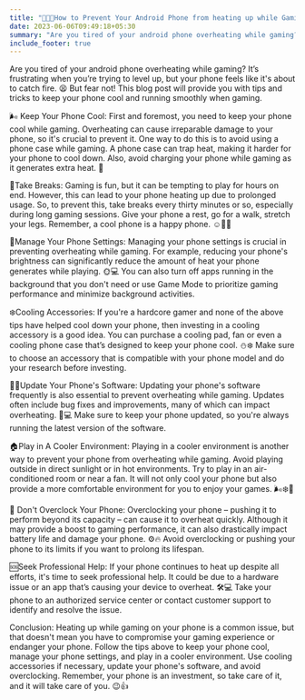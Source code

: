 ```yaml
---
title: "📱😓🔥How to Prevent Your Android Phone from heating up while Gaming 🎮👾"
date: 2023-06-06T09:49:18+05:30
summary: "Are you tired of your android phone overheating while gaming? It’s frustrating when you’re trying to level up, but your phone feels like it's about to catch fire. 😫 But fear not! This blog post will provide you with tips and tricks to keep your phone cool and running smoothly when gaming. "
include_footer: true
---
```


Are you tired of your android phone overheating while gaming? It’s frustrating when you’re trying to level up, but your phone feels like it's about to catch fire. 😫 But fear not! This blog post will provide you with tips and tricks to keep your phone cool and running smoothly when gaming.

🌬️ Keep Your Phone Cool:
First and foremost, you need to keep your phone cool while gaming. Overheating can cause irreparable damage to your phone, so it's crucial to prevent it. One way to do this is to avoid using a phone case while gaming. A phone case can trap heat, making it harder for your phone to cool down. Also, avoid charging your phone while gaming as it generates extra heat. 🔌

🚪Take Breaks:
Gaming is fun, but it can be tempting to play for hours on end. However, this can lead to your phone heating up due to prolonged usage. So, to prevent this, take breaks every thirty minutes or so, especially during long gaming sessions. Give your phone a rest, go for a walk, stretch your legs. Remember, a cool phone is a happy phone. ☺️🚶‍♂️

🤖Manage Your Phone Settings:
Managing your phone settings is crucial in preventing overheating while gaming. For example, reducing your phone's brightness can significantly reduce the amount of heat your phone generates while playing. 🌞💻 You can also turn off apps running in the background that you don't need or use Game Mode to prioritize gaming performance and minimize background activities.

❄️Cooling Accessories:
If you're a hardcore gamer and none of the above tips have helped cool down your phone, then investing in a cooling accessory is a good idea. You can purchase a cooling pad, fan or even a cooling phone case that’s designed to keep your phone cool. ⛄❄️ Make sure to choose an accessory that is compatible with your phone model and do your research before investing.

👨‍💻Update Your Phone's Software:
Updating your phone's software frequently is also essential to prevent overheating while gaming. Updates often include bug fixes and improvements, many of which can impact overheating. 🔨💻 Make sure to keep your phone updated, so you're always running the latest version of the software.

🏠Play in A Cooler Environment:
Playing in a cooler environment is another way to prevent your phone from overheating while gaming. Avoid playing outside in direct sunlight or in hot environments. Try to play in an air-conditioned room or near a fan. It will not only cool your phone but also provide a more comfortable environment for you to enjoy your games. 🌬️❄️🏡

🔧 Don't Overclock Your Phone:
Overclocking your phone – pushing it to perform beyond its capacity – can cause it to overheat quickly. Although it may provide a boost to gaming performance, it can also drastically impact battery life and damage your phone. ⚙️🔥 Avoid overclocking or pushing your phone to its limits if you want to prolong its lifespan.

🆘Seek Professional Help:
If your phone continues to heat up despite all efforts, it's time to seek professional help. It could be due to a hardware issue or an app that’s causing your device to overheat. 🛠️💻 Take your phone to an authorized service center or contact customer support to identify and resolve the issue.

Conclusion:
Heating up while gaming on your phone is a common issue, but that doesn't mean you have to compromise your gaming experience or endanger your phone. Follow the tips above to keep your phone cool, manage your phone settings, and play in a cooler environment. Use cooling accessories if necessary, update your phone's software, and avoid overclocking. Remember, your phone is an investment, so take care of it, and it will take care of you. 😉👍
